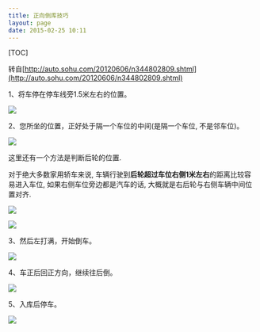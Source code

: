 ```yaml
---
title: 正向倒库技巧
layout: page
date: 2015-02-25 10:11
---
```


[TOC]

转自[http://auto.sohu.com/20120606/n344802809.shtml](http://auto.sohu.com/20120606/n344802809.shtml)

1、将车停在停车线旁1.5米左右的位置。

![](http://i60.tinypic.com/29f5n36.jpg)

2、您所坐的位置，正好处于隔一个车位的中间(是隔一个车位, 不是邻车位)。

![](http://i62.tinypic.com/2r57uvn.jpg)

这里还有一个方法是判断后轮的位置.

对于绝大多数家用轿车来说, 车辆行驶到**后轮超过车位右侧1米左右**的距离比较容易进入车位, 如果右侧车位旁边都是汽车的话, 大概就是右后轮与右侧车辆中间位置对齐.

![](http://i57.tinypic.com/8xk3ue.jpg)

![](http://i62.tinypic.com/2vmbw4k.jpg)

3、然后左打满，开始倒车。

![](http://i62.tinypic.com/fn95s7.jpg)

4、车正后回正方向，继续往后倒。

![](http://i59.tinypic.com/24nmdev.jpg)

5、入库后停车。

![](http://i61.tinypic.com/20b07qu.jpg)
